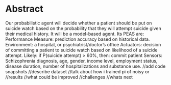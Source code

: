 # Abstract

Our probabilistic agent will decide whether a patient should be put on suicide watch based on the probability that they will attempt suicide given their medical history. It will be a model-based agent. Its PEAS are:
Performance Measure: prediction accuracy based on historical data.
Environment: a hospital, or psychiatrist/doctor’s office
Actuators: decision of committing a patient to suicide watch based on likelihood of a suicide attempt.
Likely: if P(suicide attempt) > 60%, then: commit patient
Sensors:
Schizophrenia diagnosis, age, gender, income level, employment status, disease duration, number of hospitalizations and substance use.
//add code snapshots
//describe dataset
//talk about how i trained pi of noisy or
//results
//what could be improved
//challenges
//whats next



